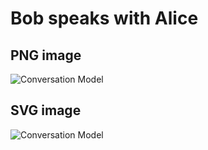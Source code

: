 # Bob speaks with Alice

## PNG image
![Conversation Model](https://plantuml.kubernetes.zone/png/3Sh13O0m2030LNG0ozzjA18bqa9QY8wlh_lSAfqq3ywXonNXSmSO-9HJuigQamTP3-vHo1gu45cL05ViaKstm-Zc0Grd_F2BpPKdLAiRgX0N_zS7)

## SVG image
![Conversation Model](https://plantuml.kubernetes.zone/svg/3Sh13O0m2030LNG0ozzjA18bqa9QY8wlh_lSAfqq3ywXonNXSmSO-9HJuigQamTP3-vHo1gu45cL05ViaKstm-Zc0Grd_F2BpPKdLAiRgX0N_zS7&sanitize=1)

